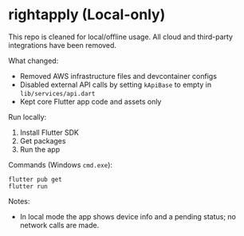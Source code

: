 # rightapply (Local-only)

This repo is cleaned for local/offline usage. All cloud and third-party integrations have been removed.

What changed:
- Removed AWS infrastructure files and devcontainer configs
- Disabled external API calls by setting `kApiBase` to empty in `lib/services/api.dart`
- Kept core Flutter app code and assets only

Run locally:
1. Install Flutter SDK
2. Get packages
3. Run the app

Commands (Windows `cmd.exe`):

```
flutter pub get
flutter run
```

Notes:
- In local mode the app shows device info and a pending status; no network calls are made.

